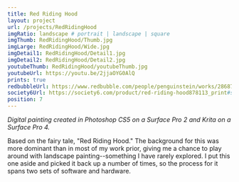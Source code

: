 ```yaml
---
title: Red Riding Hood
layout: project
url: /projects/RedRidingHood
imgRatio: landscape # portrait | landscape | square
imgThumb: RedRidingHood/Thumb.jpg
imgLarge: RedRidingHood/Wide.jpg
imgDetail1: RedRidingHood/Detail1.jpg
imgDetail2: RedRidingHood/Detail2.jpg
youtubeThumb: RedRidingHood/youtubeThumb.jpg
youtubeUrl: https://youtu.be/2jjaOYG0AlQ
prints: true
redbubbleUrl: https://www.redbubble.com/people/penguinstein/works/28687575-red-riding-hood?asc=u&p=contrast-tank
society6Url: https://society6.com/product/red-riding-hood878113_print#s6-7917930p4a1v45
position: 7
---
```


*Digital painting created in Photoshop CS5 on a Surface Pro 2 and Krita on a Surface Pro 4.*

Based on the fairy tale, "Red Riding Hood." The background for this was more dominant than in most of my work prior, giving me a chance to play around with landscape painting--something I have rarely explored. I put this one aside and picked it back up a number of times, so the process for it spans two sets of software and hardware.